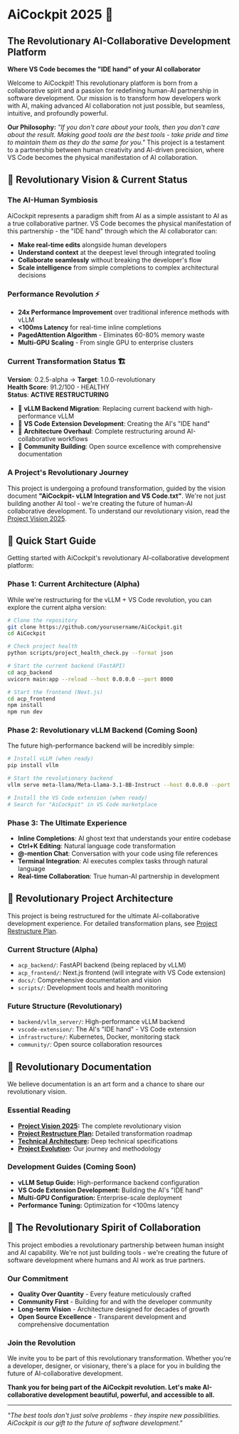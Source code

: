# AiCockpit 2025 🚁
## **The Revolutionary AI-Collaborative Development Platform**

**Where VS Code becomes the "IDE hand" of your AI collaborator**

Welcome to AiCockpit! This revolutionary platform is born from a collaborative spirit and a passion for redefining human-AI partnership in software development. Our mission is to transform how developers work with AI, making advanced AI collaboration not just possible, but seamless, intuitive, and profoundly powerful.

**Our Philosophy:** *"If you don't care about your tools, then you don't care about the result. Making good tools are the best tools - take pride and time to maintain them as they do the same for you."* This project is a testament to a partnership between human creativity and AI-driven precision, where VS Code becomes the physical manifestation of AI collaboration.

## 🚀 Revolutionary Vision & Current Status

### **The AI-Human Symbiosis**
AiCockpit represents a paradigm shift from AI as a simple assistant to AI as a true collaborative partner. VS Code becomes the physical manifestation of this partnership - the "IDE hand" through which the AI collaborator can:

- **Make real-time edits** alongside human developers
- **Understand context** at the deepest level through integrated tooling  
- **Collaborate seamlessly** without breaking the developer's flow
- **Scale intelligence** from simple completions to complex architectural decisions

### **Performance Revolution** ⚡
- **24x Performance Improvement** over traditional inference methods with vLLM
- **<100ms Latency** for real-time inline completions
- **PagedAttention Algorithm** - Eliminates 60-80% memory waste
- **Multi-GPU Scaling** - From single GPU to enterprise clusters

### **Current Transformation Status** 🏗️
**Version**: 0.2.5-alpha → **Target**: 1.0.0-revolutionary  
**Health Score**: 91.2/100 - HEALTHY  
**Status**: **ACTIVE RESTRUCTURING**

- 🔄 **vLLM Backend Migration**: Replacing current backend with high-performance vLLM
- 🔄 **VS Code Extension Development**: Creating the AI's "IDE hand"
- 🔄 **Architecture Overhaul**: Complete restructuring around AI-collaborative workflows
- 🔄 **Community Building**: Open source excellence with comprehensive documentation

### **A Project's Revolutionary Journey**
This project is undergoing a profound transformation, guided by the vision document **"AiCockpit- vLLM Integration and VS Code.txt"**. We're not just building another AI tool - we're creating the future of human-AI collaborative development. To understand our revolutionary vision, read the [Project Vision 2025](docs/PROJECT_VISION_2025.md).

## 🚀 Quick Start Guide

Getting started with AiCockpit's revolutionary AI-collaborative development platform:

### **Phase 1: Current Architecture (Alpha)**
While we're restructuring for the vLLM + VS Code revolution, you can explore the current alpha version:

```bash
# Clone the repository
git clone https://github.com/yourusername/AiCockpit.git
cd AiCockpit

# Check project health
python scripts/project_health_check.py --format json

# Start the current backend (FastAPI)
cd acp_backend
uvicorn main:app --reload --host 0.0.0.0 --port 8000

# Start the frontend (Next.js)
cd acp_frontend
npm install
npm run dev
```

### **Phase 2: Revolutionary vLLM Backend (Coming Soon)**
The future high-performance backend will be incredibly simple:

```bash
# Install vLLM (when ready)
pip install vllm

# Start the revolutionary backend
vllm serve meta-llama/Meta-Llama-3.1-8B-Instruct --host 0.0.0.0 --port 8000

# Install the VS Code extension (when ready)
# Search for "AiCockpit" in VS Code marketplace
```

### **Phase 3: The Ultimate Experience**
- **Inline Completions**: AI ghost text that understands your entire codebase
- **Ctrl+K Editing**: Natural language code transformation
- **@-mention Chat**: Conversation with your code using file references
- **Terminal Integration**: AI executes complex tasks through natural language
- **Real-time Collaboration**: True human-AI partnership in development

## 📁 Revolutionary Project Architecture

This project is being restructured for the ultimate AI-collaborative development experience. For detailed transformation plans, see [Project Restructure Plan](docs/PROJECT_RESTRUCTURE_PLAN.md).

### **Current Structure (Alpha)**
- `acp_backend/`: FastAPI backend (being replaced by vLLM)
- `acp_frontend/`: Next.js frontend (will integrate with VS Code extension)
- `docs/`: Comprehensive documentation and vision
- `scripts/`: Development tools and health monitoring

### **Future Structure (Revolutionary)**
- `backend/vllm_server/`: High-performance vLLM backend
- `vscode-extension/`: The AI's "IDE hand" - VS Code extension
- `infrastructure/`: Kubernetes, Docker, monitoring stack
- `community/`: Open source collaboration resources

## 📖 Revolutionary Documentation

We believe documentation is an art form and a chance to share our revolutionary vision.

### **Essential Reading**
- **[Project Vision 2025](docs/PROJECT_VISION_2025.md):** The complete revolutionary vision
- **[Project Restructure Plan](docs/PROJECT_RESTRUCTURE_PLAN.md):** Detailed transformation roadmap
- **[Technical Architecture](docs/TECHNICAL_ARCHITECTURE.md):** Deep technical specifications
- **[Project Evolution](docs/PROJECT_EVOLUTION.md):** Our journey and methodology

### **Development Guides** (Coming Soon)
- **vLLM Setup Guide:** High-performance backend configuration
- **VS Code Extension Development:** Building the AI's "IDE hand"
- **Multi-GPU Configuration:** Enterprise-scale deployment
- **Performance Tuning:** Optimization for <100ms latency

## 🤝 The Revolutionary Spirit of Collaboration

This project embodies a revolutionary partnership between human insight and AI capability. We're not just building tools - we're creating the future of software development where humans and AI work as true partners.

### **Our Commitment**
- **Quality Over Quantity** - Every feature meticulously crafted
- **Community First** - Building for and with the developer community
- **Long-term Vision** - Architecture designed for decades of growth
- **Open Source Excellence** - Transparent development and comprehensive documentation

### **Join the Revolution**
We invite you to be part of this revolutionary transformation. Whether you're a developer, designer, or visionary, there's a place for you in building the future of AI-collaborative development.

**Thank you for being part of the AiCockpit revolution. Let's make AI-collaborative development beautiful, powerful, and accessible to all.**

---

*"The best tools don't just solve problems - they inspire new possibilities. AiCockpit is our gift to the future of software development."*
